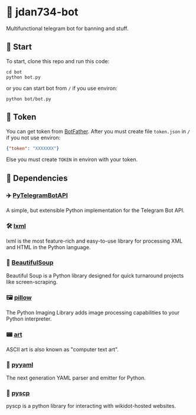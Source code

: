 # 🤖 jdan734-bot
Multifunctional telegram bot for banning and stuff.

## 🚀 Start
To start, clone this repo and run this code:
```
cd bot
python bot.py
```
or you can start bot from `/` if you use environ:
```
python bot/bot.py
```

## 🔑 Token
You can get token from [BotFather](t.me/BotFather).
After you must create file `token.json` in `/` if you not use environ:
```json
{"token": "XXXXXXX"}
```
Else you must create `TOKEN` in environ with your token.

## 🔨 Dependencies
### ✈️ [PyTelegramBotAPI](https://github.com/eternnoir/pyTelegramBotAPI)
A simple, but extensible Python implementation for the Telegram Bot API.
### 🛠 [lxml](https://github.com/lxml/lxml)
lxml is the most feature-rich and easy-to-use library for processing XML and HTML in the Python language.
### 🍲 [BeautifulSoup](https://www.crummy.com/software/BeautifulSoup/)
Beautiful Soup is a Python library designed for quick turnaround projects like screen-scraping.
### 🖼 [pillow](https://github.com/python-pillow/Pillow)
The Python Imaging Library adds image processing capabilities to your Python interpreter.
### 📟 [art](https://github.com/sepandhaghighi/art)
ASCII art is also known as "computer text art".
### 📄 [pyyaml](https://github.com/yaml/pyyaml)
The next generation YAML parser and emitter for Python.
### 👻 [pyscp](https://github.com/anqxyr/pyscp)
pyscp is a python library for interacting with wikidot-hosted websites.
